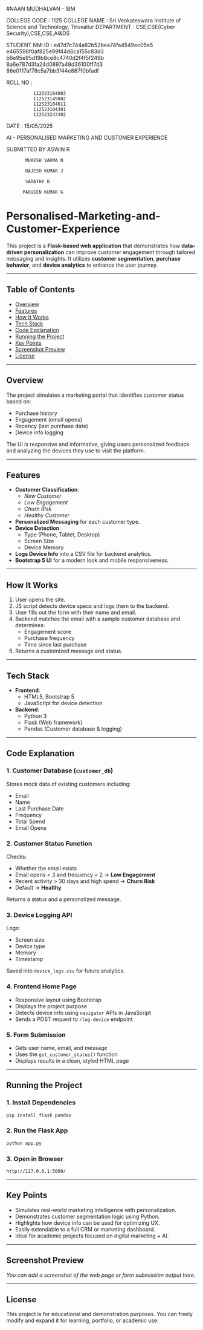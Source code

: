 #NAAN MUDHALVAN - IBM

COLLEGE CODE : 1125
COLLEGE NAME : Sri Venkateswara Institute of Science and Technology, Tiruvallur
DEPARTMENT : CSE,CSE(Cyber Security),CSE,CSE,AI&DS

STUDENT NM-ID : e47d7c744a82b52bea74fa4549ec05e5
                e465596f0af825e99f44d6ca155c83d3 
                b6e95e95d19b8ce8c4740d2f4f5f249b 
                8a6e787d3fa24d0897a48d36100ff7d3 
                86e0117af78c5a7bb3f44e887f0bfadf

ROLL NO :

              112523104003
              112523149002
              112523104011
              112523104301
              112523243302

DATE : 15/05/2025

AI - PERSONALISED MARKETING AND CUSTOMER EXPERIENCE

SUBMITTED BY
            ASWIN R

           MUKESH VARMA N

           RAJESH KUMAR J

           SARATHY B

          PARVEEN KUMAR G
 
# Personalised-Marketing-and-Customer-Experience

This project is a **Flask-based web application** that demonstrates how **data-driven personalization** can improve customer engagement through tailored messaging and insights. It utilizes **customer segmentation**, **purchase behavior**, and **device analytics** to enhance the user journey.

---

## Table of Contents

- [Overview](#overview)
- [Features](#features)
- [How It Works](#how-it-works)
- [Tech Stack](#tech-stack)
- [Code Explanation](#code-explanation)
- [Running the Project](#running-the-project)
- [Key Points](#key-points)
- [Screenshot Preview](#screenshot-preview)
- [License](#license)

---

## Overview

The project simulates a marketing portal that identifies customer status based on:
- Purchase history
- Engagement (email opens)
- Recency (last purchase date)
- Device info logging

The UI is responsive and informative, giving users personalized feedback and analyzing the devices they use to visit the platform.

---

## Features

- **Customer Classification**:
  - *New Customer*
  - *Low Engagement*
  - *Churn Risk*
  - *Healthy Customer*
- **Personalized Messaging** for each customer type.
- **Device Detection**:
  - Type (Phone, Tablet, Desktop)
  - Screen Size
  - Device Memory
- **Logs Device Info** into a CSV file for backend analytics.
- **Bootstrap 5 UI** for a modern look and mobile responsiveness.

---

## How It Works

1. User opens the site.
2. JS script detects device specs and logs them to the backend.
3. User fills out the form with their name and email.
4. Backend matches the email with a sample customer database and determines:
   - Engagement score
   - Purchase frequency
   - Time since last purchase
5. Returns a customized message and status.

---

## Tech Stack

- **Frontend**:
  - HTML5, Bootstrap 5
  - JavaScript for device detection
- **Backend**:
  - Python 3
  - Flask (Web framework)
  - Pandas (Customer database & logging)

---

## Code Explanation

### 1. **Customer Database (`customer_db`)**

Stores mock data of existing customers including:
- Email
- Name
- Last Purchase Date
- Frequency
- Total Spend
- Email Opens

### 2. **Customer Status Function**

Checks:
- Whether the email exists
- Email opens < 3 and frequency < 2 → **Low Engagement**
- Recent activity > 30 days and high spend → **Churn Risk**
- Default → **Healthy**

Returns a status and a personalized message.

### 3. **Device Logging API**

Logs:
- Screen size
- Device type
- Memory
- Timestamp

Saved into `device_logs.csv` for future analytics.

### 4. **Frontend Home Page**

- Responsive layout using Bootstrap
- Displays the project purpose
- Detects device info using `navigator` APIs in JavaScript
- Sends a POST request to `/log-device` endpoint

### 5. **Form Submission**

- Gets user name, email, and message
- Uses the `get_customer_status()` function
- Displays results in a clean, styled HTML page

---

## Running the Project

### 1. **Install Dependencies**
```bash
pip install flask pandas
```

### 2. **Run the Flask App**
```bash
python app.py
```

### 3. **Open in Browser**
```
http://127.0.0.1:5000/
```

---

## Key Points

- Simulates real-world marketing intelligence with personalization.
- Demonstrates customer segmentation logic using Python.
- Highlights how device info can be used for optimizing UX.
- Easily extendable to a full CRM or marketing dashboard.
- Ideal for academic projects focused on digital marketing + AI.

---

## Screenshot Preview

*You can add a screenshot of the web page or form submission output here.*

---

## License

This project is for educational and demonstration purposes. You can freely modify and expand it for learning, portfolio, or academic use.
